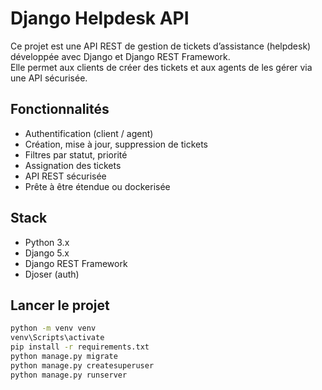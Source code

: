# Django Helpdesk API

Ce projet est une API REST de gestion de tickets d’assistance (helpdesk) développée avec Django et Django REST Framework.  
Elle permet aux clients de créer des tickets et aux agents de les gérer via une API sécurisée.

## Fonctionnalités

- Authentification (client / agent)
- Création, mise à jour, suppression de tickets
- Filtres par statut, priorité
- Assignation des tickets
- API REST sécurisée
- Prête à être étendue ou dockerisée

## Stack

- Python 3.x
- Django 5.x
- Django REST Framework
- Djoser (auth)

## Lancer le projet

```bash
python -m venv venv
venv\Scripts\activate
pip install -r requirements.txt
python manage.py migrate
python manage.py createsuperuser
python manage.py runserver

